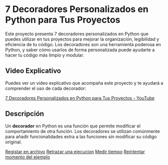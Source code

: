 # 7 Decoradores Personalizados en Python para Tus Proyectos

Este proyecto presenta 7 decoradores personalizados en Python que puedes utilizar en tus proyectos para mejorar la organización, legibilidad y eficiencia de tu código. Los decoradores son una herramienta poderosa en Python, y saber cómo usarlos de forma personalizada puede ayudarte a hacer tu código más limpio y modular.

## Video Explicativo

Puedes ver un video explicativo que acompaña este proyecto y te ayudará a comprender el uso de cada decorador:

[7 Decoradores Personalizados en Python para Tus Proyectos - YouTube](https://www.youtube.com/watch?v=iarFwWYsCoc)

## Descripción

Un **decorador** en Python es una función que permite modificar el comportamiento de otra función. Los decoradores se utilizan comúnmente para añadir funcionalidades extra a las funciones sin modificar su código original.

[Registar en archivo](registrar_en_archivo.py)
[Retrazar una ejecucion](retraso.py)
[Medir tiempo](medidor_tiempo.py)
[Reintentar](reintentar.py)
    [momento del ejemplo](https://youtu.be/iarFwWYsCoc?t=499)

